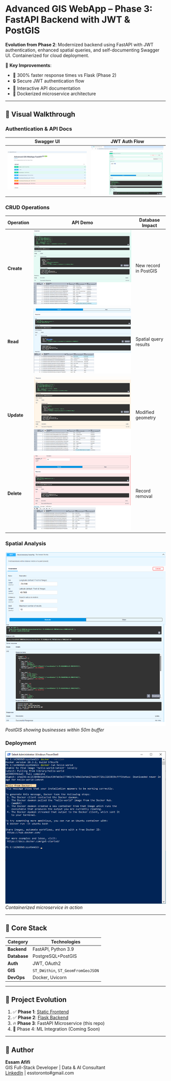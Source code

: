# Advanced GIS WebApp – Phase 3: FastAPI Backend with JWT & PostGIS

**Evolution from Phase 2**: Modernized backend using FastAPI with JWT authentication, enhanced spatial queries, and self-documenting Swagger UI. Containerized for cloud deployment.

📍 **Key Improvements**:
- 🚀 300% faster response times vs Flask (Phase 2)
- 🔒 Secure JWT authentication flow
- 📡 Interactive API documentation
- 🐳 Dockerized microservice architecture

---

## 📸 Visual Walkthrough

### **Authentication & API Docs**
| Swagger UI | JWT Auth Flow |
|------------|---------------|
| ![Swagger](screenshots/swagger.png) | ![Auth](screenshots/swagger-auth.png) |

### **CRUD Operations**
| Operation | API Demo | Database Impact |
|-----------|---------|-----------------|
| **Create** | ![Create](screenshots/CreateBiz.png) | New record in PostGIS |
| **Read** | ![Read](screenshots/ReadBiz.png) | Spatial query results |
| **Update** | ![Update](screenshots/UpdateBiz.png) | Modified geometry |
| **Delete** | ![Delete](screenshots/DeleteBiz.png) | Record removal |

### **Spatial Analysis**
![50m Buffer Analysis](screenshots/pgadmin-buffer.png)  
*PostGIS showing businesses within 50m buffer*

### **Deployment**
![Docker Running](screenshots/Docker_Running.png)  
*Containerized microservice in action*

---

## 🧰 Core Stack
| Category | Technologies |
|----------|-------------|
| **Backend** | FastAPI, Python 3.9 |
| **Database** | PostgreSQL+PostGIS |
| **Auth** | JWT, OAuth2 |
| **GIS** | `ST_DWithin`, `ST_GeomFromGeoJSON` |
| **DevOps** | Docker, Uvicorn |

---

## 🔗 Project Evolution
1. ✅ **Phase 1**: [Static Frontend](https://github.com/yourusername/Advanced-GIS-WebApp-Frontend)
2. ✅ **Phase 2**: [Flask Backend](https://github.com/yourusername/Advanced-GIS-WebApp-Backend) 
3. 🔥 **Phase 3**: FastAPI Microservice (this repo)
4. 🚧 Phase 4: ML Integration (Coming Soon)

---

## 👤 Author
**Essam Afifi**  
GIS Full-Stack Developer | Data & AI Consultant  
[LinkedIn](#) | esstoronto#gmail.com  
